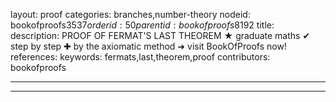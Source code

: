 layout: proof
categories: branches,number-theory
nodeid: bookofproofs$3537
orderid: 50
parentid: bookofproofs$8192
title: 
description: PROOF OF FERMAT'S LAST THEOREM &#9733; graduate maths &#10004; step by step &#10010; by the axiomatic method &#10140; visit BookOfProofs now!
references: 
keywords: fermats,last,theorem,proof
contributors: bookofproofs

---


---

